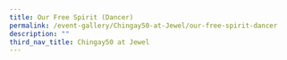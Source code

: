 ```yaml
---
title: Our Free Spirit (Dancer)
permalink: /event-gallery/Chingay50-at-Jewel/our-free-spirit-dancer
description: ""
third_nav_title: Chingay50 at Jewel
---
```

